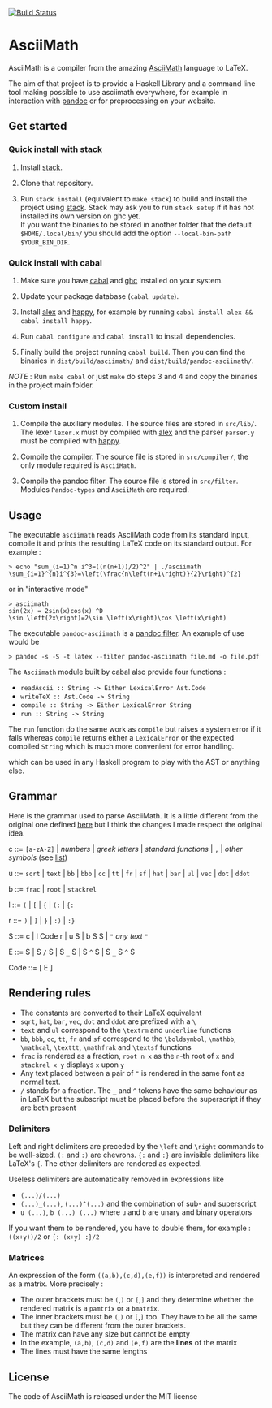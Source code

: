 [![Build Status](https://travis-ci.org/Kerl13/AsciiMath.svg?branch=master)](https://travis-ci.org/Kerl13/AsciiMath)

# AsciiMath

AsciiMath is a compiler from the amazing [AsciiMath](http://asciimath.org/)
language to LaTeX.

The aim of that project is to provide a Haskell Library and a command line tool
making possible to use asciimath everywhere, for example in interaction with
[pandoc](http://pandoc.org/) or for preprocessing on your website.

## Get started

### Quick install with stack

1. Install
   [stack](http://docs.haskellstack.org/en/stable/install_and_upgrade.html).

2. Clone that repository.

3. Run `stack install` (equivalent to `make stack`) to build and install the
   project using [stack](docs.haskellstack.org/). Stack may ask you to run
   `stack setup` if it has not installed its own version on ghc yet.  
   If you want the binaries to be stored in another folder that the default
   `$HOME/.local/bin/` you should add the option
   `--local-bin-path $YOUR_BIN_DIR`.

### Quick install with cabal

1. Make sure you have [cabal](https://www.haskell.org/cabal/) and
   [ghc](https://www.haskell.org/ghc/) installed on your system.

2. Update your package database (`cabal update`).

3. Install [alex](https://www.haskell.org/alex/) and
   [happy](https://www.haskell.org/happy/), for example by running 
   `cabal install alex && cabal install happy`.

4. Run `cabal configure` and `cabal install` to install dependencies.

5. Finally build the project running `cabal build`. Then you can find the
   binaries in `dist/build/asciimath/` and `dist/build/pandoc-asciimath/`.

_NOTE_ : Run `make cabal` or just `make` do steps 3 and 4 and copy the binaries
in the project main folder.

### Custom install 

1. Compile the auxiliary modules. The source files are stored in `src/lib/`.
   The lexer `lexer.x` must by compiled with
   [alex](https://www.haskell.org/alex/) and the parser `parser.y` must be
   compiled with [happy](https://www.haskell.org/happy/).

2. Compile the compiler. The source file is stored in `src/compiler/`, the only
   module required is `AsciiMath`.

3. Compile the pandoc filter. The source file is stored in `src/filter`.
   Modules `Pandoc-types` and `AsciiMath` are required.

## Usage

The executable `asciimath` reads AsciiMath code from its standard input, compile
it and prints the resulting LaTeX code on its standard output. For example :

    > echo "sum_(i=1)^n i^3=((n(n+1))/2)^2" | ./asciimath
    \sum_{i=1}^{n}i^{3}=\left(\frac{n\left(n+1\right)}{2}\right)^{2}

or in "interactive mode"

    > asciimath
    sin(2x) = 2sin(x)cos(x) ^D
    \sin \left(2x\right)=2\sin \left(x\right)\cos \left(x\right)

The executable `pandoc-asciimath` is a [pandoc
filter](http://pandoc.org/scripting.html). An example of use would be

    > pandoc -s -S -t latex --filter pandoc-asciimath file.md -o file.pdf

The `Asciimath` module built by cabal also provide four functions :
* `readAscii :: String -> Either LexicalError Ast.Code`
* `writeTeX :: Ast.Code -> String`
* `compile :: String -> Either LexicalError String`
* `run :: String -> String`

The `run` function do the same work as `compile` but raises a system error if it
fails whereas `compile` returns either a `LexicalError` or the expected compiled
`String` which is much more convenient for error handling. 

which can be used in any Haskell program to play with the AST or anything else.

## Grammar

Here is the grammar used to parse AsciiMath. It is a little different from the
original one defined [here](http://asciimath.org/#grammar) but I think the
changes I made respect the original idea.


c ::= `[a-zA-Z]` | _numbers_ | _greek letters_ | _standard functions_ | `,` |
_other symbols_ (see [list](http://asciimath.org/#syntax))

u ::= `sqrt` | `text` | `bb` | `bbb` | `cc` | `tt` | `fr` | `sf`
| `hat` | `bar` | `ul` | `vec` | `dot` | `ddot`

b ::= `frac` | `root` | `stackrel`

l ::= `(` | `[` | `{` | `(:` | `{:`

r ::= `)` | `]` | `}` | `:)` | `:}`

S ::= c | l Code r | u S | b S S | `"` _any text_ `"`

E ::= S | S `/` S | S `_` S | S `^` S | S `_` S `^` S

Code ::= [ E ]


## Rendering rules

* The constants are converted to their LaTeX equivalent
* `sqrt`, `hat`, `bar`, `vec`, `dot` and `ddot` are prefixed with a `\`
* `text` and `ul` correspond to the `\textrm` and `underline` functions
* `bb`, `bbb`, `cc`, `tt`, `fr` and `sf` correspond to the `\boldsymbol`,
  `\mathbb`, `\mathcal`, `\texttt`, `\mathfrak` and `\textsf` functions
* `frac` is rendered as a fraction, `root n x` as the `n`-th root of `x` and
  `stackrel x y` displays `x` upon `y`
* Any text placed between a pair of `"` is rendered in the same font as normal
  text.
* `/` stands for a fraction. The `_` and `^` tokens have the same behaviour as
  in LaTeX but the subscript must be placed before the superscript if they are
  both present

### Delimiters

Left and right delimiters are preceded by the `\left` and `\right` commands to
be well-sized. `(:` and `:)` are chevrons. `{:` and `:}` are invisible
delimiters like LaTeX's `{`. The other delimiters are rendered as expected.

Useless delimiters are automatically removed in expressions like
* `(...)/(...)`
* `(...)_(...)`, `(...)^(...)` and the combination of sub- and superscript
* `u (...)`, `b (...) (...)` where `u` and `b` are unary and binary operators

If you want them to be rendered, you have to double them, for example :
`((x+y))/2` or `{: (x+y) :}/2`

### Matrices

An expression of the form `((a,b),(c,d),(e,f))` is interpreted and rendered as a
matrix. More precisely :
* The outer brackets must be `(`,`)` or `[`,`]` and they determine whether the
  rendered matrix is a `pamtrix` or a `bmatrix`.
* The inner brackets must be `(`,`)` or `[`,`]` too. They have to be all the
  same but they can be different from the outer brackets.
* The matrix can have any size but cannot be empty
* In the example, `(a,b)`, `(c,d)` and `(e,f)` are the **lines** of the matrix
* The lines must have the same lengths

## License

The code of AsciiMath is released under the MIT license
